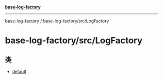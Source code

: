 [**base-log-factory**](../../../index.md)

***

[base-log-factory](../../../index.md) / base-log-factory/src/LogFactory

# base-log-factory/src/LogFactory

## 类

- [default](classes/default.md)
